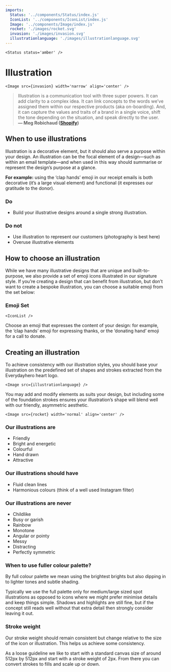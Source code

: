 ```yaml
---
imports:
  Status: '../components/Status/index.js'
  IconList: '../components/IconList/index.js'
  Image: '../components/Image/index.js'
  rocket: './images/rocket.svg'
  invasion: './images/invasion.svg'
  illustrationlanguage: './images/illustrationlanguage.svg'
---
```


```render html
<Status status='amber' />
```

# Illustration

```render html
<Image src={invasion} width='narrow' align='center' />
```

> Illustration is a communication tool with three super powers. It can add clarity to a complex idea. It can link concepts to the words we’ve assigned them within our respective products (aka on-boarding). And, it can capture the values and traits of a brand in a single voice, shift the tone depending on the situation, and speak directly to the user.  
> **— Meg Robichaud ([Shopify](https://medium.com/shopify-ux/building-a-new-illustration-style-for-shopify-2b25dcf14117#.ttgq05afx))**

## When to use illustrations

Illustration is a decorative element, but it should also serve a purpose within your design. An illustration can be the focal element of a design—such as within an email template—and when used in this way should summarise or represent the design’s purpose at a glance.

**For example:** using the ‘clap hands’ emoji in our receipt emails is both decorative (it’s a large visual element) and functional (it expresses our gratitude to the donor).

### Do
- Build your illustrative designs around a single strong illustration.

### Do not
- Use illustration to represent our customers (photography is best here)
- Overuse illustrative elements

## How to choose an illustration

While we have many illustrative designs that are unique and built-to-purpose, we also provide a set of emoji icons illustrated in our signature style. If you’re creating a design that can benefit from illustration, but don’t want to create a bespoke illustration, you can choose a suitable emoji from the set below:

### Emoji Set

```render html
<IconList />
```

Choose an emoji that expresses the content of your design: for example, the ‘clap hands’ emoji for expressing thanks, or the ‘donating hand’ emoji for a call to donate.

## Creating an illustration

To achieve consistency with our illustration styles, you should base your illustration on the predefined set of shapes and strokes extracted from the Everydayhero heart logo.

```render html
<Image src={illustrationlanguage} />
```

You may add and modify elements as suits your design, but including some of the foundation strokes ensures your illustration’s shape will blend well with our friendly, asymmetric aesthetic.

```render html
<Image src={rocket} width='normal' align='center' />
```

### Our illustrations are
- Friendly 
- Bright and energetic 
- Colourful
- Hand drawn
- Attractive

### Our illustrations should have
- Fluid clean lines
- Harmonious colours (think of a well used Instagram filter)

### Our illustrations are never
- Childlike
- Busy or garish
- Rainbow
- Monotone
- Angular or pointy
- Messy
- Distracting
- Perfectly symmetric

### When to use fuller colour palette?

By full colour palette we mean using the brightest brights but also dipping in to lighter tones and subtle shading.

Typically we use the full palette only for medium/large sized spot illustrations as opposed to icons where we might prefer minimise details and keep things simple. Shadows and highlights are still fine, but if the concept still reads well without that extra detail then strongly consider leaving it out.

### Stroke weight

Our stroke weight should remain consistent but change relative to the size of the icon or illustration. This helps us achieve some consistency.

As a loose guideline we like to start with a standard canvas size of around 512px by 512px and start with a stroke weight of 2px. From there you can convert strokes to fills and scale up or down.
